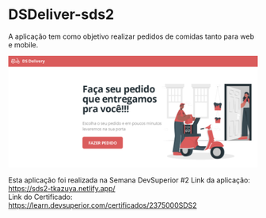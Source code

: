 # DSDeliver-sds2

A aplicação tem como objetivo realizar pedidos de comidas tanto para web e mobile.

![DSDeliver image](./DSDeliver.png)

Esta aplicação foi realizada na Semana DevSuperior #2 
Link da aplicação: https://sds2-tkazuya.netlify.app/ <br>
Link do Certificado: https://learn.devsuperior.com/certificados/2375000SDS2
